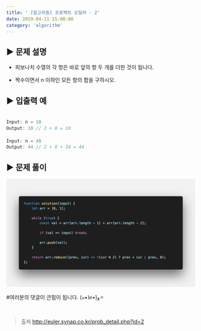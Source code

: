 ```yaml
---
title: ' [알고리즘] 프로젝트 오일러 - 2'
date: 2019-04-21 15:08:00
category: 'algorithm'
---
```


▶︎ 문제 설명
-------

- 피보나치 수열의 각 항은 바로 앞의 항 두 개를 더한 것이 됩니다. 

- 짝수이면서 n 이하인 모든 항의 합을 구하시오.

▶︎ 입출력 예
-------
```js

Input: n = 10
Output: 10 // 2 + 8 = 10

Input: n = 40
Output: 44 // 2 + 8 + 34 = 44

```

▶︎ 문제 풀이
-------

![](../../../assets/euler/euler.2.solution.png)

#여러분의 댓글이 큰힘이 됩니다. (๑•̀ㅂ•́)و✧

<br />

> 출처
> <a href="http://euler.synap.co.kr/prob_detail.php?id=2" target="_blank">http://euler.synap.co.kr/prob_detail.php?id=2</a>
